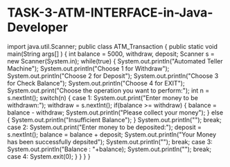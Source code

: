 # TASK-3-ATM-INTERFACE-in-Java-Developer
import java.util.Scanner;
public class ATM_Transaction
{
public static void main(String args[] )
{
int balance = 5000, withdraw, deposit;
Scanner s = new Scanner(System.in);
while(true)
{
System.out.println("Automated Teller Machine");
System.out.println("Choose 1 for Withdraw");
System.out.println("Choose 2 for Deposit");
System.out.println("Choose 3 for Check Balance");
System.out.println("Choose 4 for EXIT");
System.out.print("Choose the operation you want to perform:");
int n = s.nextInt();
switch(n)
{
case 1:
System.out.print("Enter money to be withdrawn:");
withdraw = s.nextInt();
if(balance >= withdraw)
{
balance = balance - withdraw;
System.out.println("Please collect your money");
}
else
{
System.out.println("Insufficient Balance");
}
System.out.println("");
break;
case 2:
System.out.print("Enter money to be deposited:");
deposit = s.nextInt();
balance = balance + deposit;
System.out.println("Your Money has been successfully depsited");
System.out.println("");
break;
case 3:
System.out.println("Balance : "+balance);
System.out.println("");
break;
case 4:
System.exit(0);
}
}
}
}
